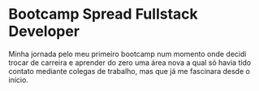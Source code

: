 # Bootcamp Spread Fullstack Developer



Minha jornada pelo meu primeiro bootcamp num momento onde decidi trocar de carreira e aprender do zero uma área nova a qual só havia tido contato mediante colegas de trabalho, mas que já me fascinara desde o início. 
